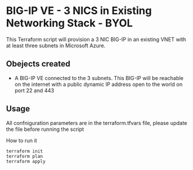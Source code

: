 # BIG-IP VE - 3 NICS in Existing Networking Stack - BYOL
This Terraform script will provision a 3 NIC BIG-IP in an existing VNET with at least three subnets in Microsoft Azure.

## Obejects created
- A BIG-IP VE connected to the 3 subnets. This BIG-IP will be reachable on the internet with a public dynamic IP address open to the world on port 22 and 443

## Usage

All confniguration parameters are in the terraform.tfvars file, please update the file before running the script

How to run it

```
terraform init
terraform plan
terraform apply
```



